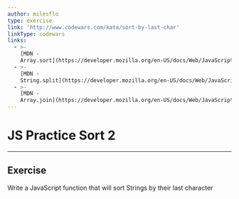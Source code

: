```yaml
---
author: milesflo
type: exercise
link: 'http://www.codewars.com/kata/sort-by-last-char'
linkType: codewars
links:
  - >-
    [MDN -
    Array.sort](https://developer.mozilla.org/en-US/docs/Web/JavaScript/Reference/Global_Objects/Array/sort){website}
  - >-
    [MDN -
    String.split](https://developer.mozilla.org/en-US/docs/Web/JavaScript/Reference/Global_Objects/String/split){website}
  - >-
    [MDN -
    Array.join](https://developer.mozilla.org/en-US/docs/Web/JavaScript/Reference/Global_Objects/Array/join){website}
---
```


# JS Practice Sort 2


---

## Exercise

Write a JavaScript function that will sort Strings by their last character
 
